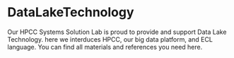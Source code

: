 # DataLakeTechnology

Our HPCC Systems Solution Lab is proud to provide and support Data Lake Technology. 
here we interduces HPCC, our big data platform, and ECL language.
You can find all materials and references you need here. 